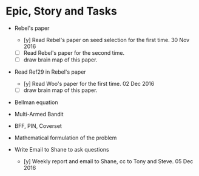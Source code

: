 # Epic, Story and Tasks

+ Rebel's paper
	+ [y] Read Rebel's paper on seed selection for the first time. 30 Nov 2016
	+ [ ] Read Rebel's paper for the second time.
	+ [ ] draw brain map of this paper.

+ Read Ref29 in Rebel's paper
	+ [y] Read Woo's paper for the first time. 02 Dec 2016
	+ [ ] draw brain map of this paper.

+ Bellman equation

+ Multi-Armed Bandit

+ BFF, PIN, Coverset

+ Mathematical formulation of the problem

+ Write Email to Shane to ask questions 
	+ [y] Weekly report and email to Shane, cc to Tony and Steve. 05 Dec 2016
